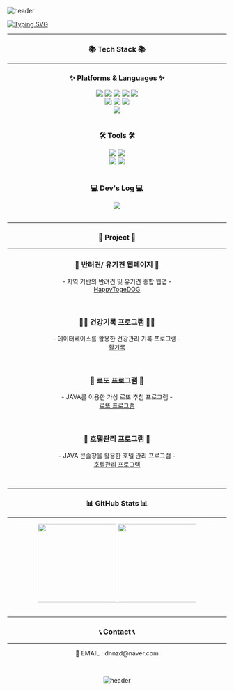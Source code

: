 ![header](https://capsule-render.vercel.app/api?type=waving&color=deebff&text=&animation=twinkling&height=80)

[![Typing SVG](https://readme-typing-svg.demolab.com?font=Alkatra&weight=500&size=45&duration=4000&pause=3&color=6994CDEE&center=false&vCenter=false&multiline=true&repeat=true&width=1000&height=100&lines=Welcome+to+JooHyun's+GitHub!👋)](https://git.io/typing-svg)

<div align="center">

---

</div>
<div align=center>
<h3>📚 Tech Stack 📚</h3> 
	
---
	
<h3>✨ Platforms & Languages ✨</h3>
</div>
<div align="center">
	<img src="https://img.shields.io/badge/Java-007396?style=flat&logo=Conda-Forge&logoColor=white" />
	<img src="https://img.shields.io/badge/HTML5-E34F26?style=flat&logo=HTML5&logoColor=white" />
	<img src="https://img.shields.io/badge/CSS3-1572B6?style=flat&logo=CSS3&logoColor=white" />
	<img src="https://img.shields.io/badge/JavaScript-F7DF1E?style=flat&logo=JavaScript&logoColor=white" />
	<img src="https://img.shields.io/badge/jQuery-0769AD?style=flat&logo=jQuery&logoColor=white" />
	<br>
	<img src="https://img.shields.io/badge/Spring-6DB33F?style=flat&logo=Spring&logoColor=white" />
	<img src="https://img.shields.io/badge/Bootstrap-7952B3?style=flat&logo=Bootstrap&logoColor=white" />
	<img src="https://img.shields.io/badge/Mybatis-000000?style=flat&logo=Fluentd&logoColor=white" />
	<br>
	<img src="https://img.shields.io/badge/MySQL-4479A1?style=flat&logo=MySQL&logoColor=white" />
</div>
<br>
<div align=center>
	<h3>🛠 Tools 🛠</h3>
</div>
<div align=center>
	<img src="https://img.shields.io/badge/Eclipse%20IDE-2C2255?style=flat&logo=EclipseIDE&logoColor=white" />
	<img src="https://img.shields.io/badge/Visual%20Studio%20Code-007ACC?style=flat&logo=VisualStudioCode&logoColor=white" />
	<br>
	<img src="https://img.shields.io/badge/Tomcat-F8DC75?style=flat&logo=ApacheTomcat&logoColor=white" />
	<img src="https://img.shields.io/badge/GitHub-181717?style=flat&logo=GitHub&logoColor=white" />
</div>

<br>

<div align=center>
	<h3>💻 Dev's Log 💻</h3>
</div>

<div align=center>
	<a href="https://dnnzd.tistory.com">
		<img src="https://img.shields.io/badge/Tistory-ff5949?style=flat&logo=Tistory&logoColor=white" />
	</a>
	<br>

<br>

---
<div align=center>
	<h3>🎨 Project 🎨</h3>
</div>

---
<h3>🐶 반려견/ 유기견 웹페이지 🐶</h3>
	<p>- 지역 기반의 반려견 및 유기견 종합 웹앱 -
	<br>
<a href="https://github.com/wngusv/HappyTogeDOG">HappyTogeDOG</a></p>

<br>
<h3>🏃‍♂ 건강기록 프로그램 🏃‍♂</h3>
	<p>- 데이터베이스를 활용한 건강관리 기록 프로그램 -
	<br>
<a href="https://github.com/wngusv/Health-Record">활기록</a></p>
<br>
<h3>💸 로또 프로그램 💸</h3>
<p>- JAVA를 이용한 가상 로또 추첨 프로그램 -
	<br>
<a href="https://github.com/kimgayoung0114/LottoProgram">로또 프로그램</a></p>
<br>
<h3>🕍 호텔관리 프로그램 🕍</h3>
	<p>- JAVA 콘솔창을 활용한 호텔 관리 프로그램 -
	<br>
<a href="https://github.com/RESET-LJW/javap_hotelprogram">호텔관리 프로그램</a></p>
<br>


---

<h3>📊 GitHub Stats 📊</h3>

---
  

<div style="row">
  <a href="https://github.com/wngusv" style="flex: 1;">
    <img height="180em" src="https://github-readme-stats-eight-theta.vercel.app/api?username=wngusv&show_icons=true&theme=radical&include_all_commits=true&count_private=true"/>
  </a>
  <a href="https://github.com/wngusv" style="flex: 1;">
    <img height="180em" src="https://github-readme-stats-eight-theta.vercel.app/api/top-langs/?username=wngusv&hide=c%23&layout=compact&langs_count=8&theme=radical"/>
  </a>
</div>

<br>



---
<div align=center>
	<h3>📞 Contact 📞</h3>
</div>

---
<p>📩 EMAIL : dnnzd@naver.com </p>

<br>


![header](https://capsule-render.vercel.app/api?type=waving&color=deebff&height=100&section=footer)

